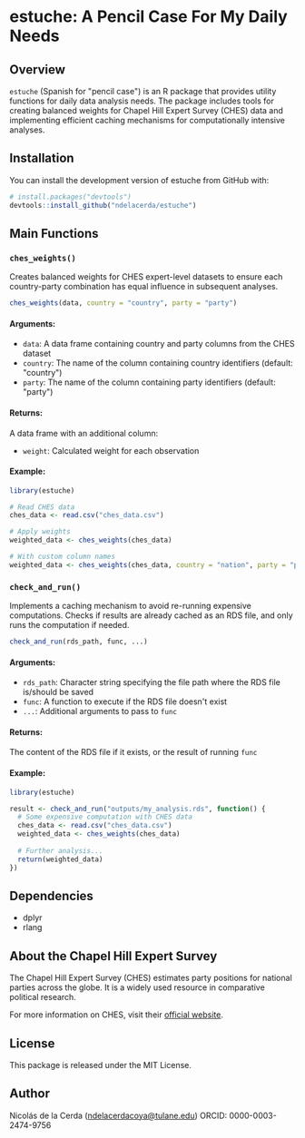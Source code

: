 # estuche: A Pencil Case For My Daily Needs

## Overview

`estuche` (Spanish for "pencil case") is an R package that provides utility functions for daily data analysis needs. The package includes tools for creating balanced weights for Chapel Hill Expert Survey (CHES) data and implementing efficient caching mechanisms for computationally intensive analyses.

## Installation

You can install the development version of estuche from GitHub with:

```r
# install.packages("devtools")
devtools::install_github("ndelacerda/estuche")
```

## Main Functions

### `ches_weights()`

Creates balanced weights for CHES expert-level datasets to ensure each country-party combination has equal influence in subsequent analyses.

```r
ches_weights(data, country = "country", party = "party")
```

#### Arguments:
- `data`: A data frame containing country and party columns from the CHES dataset
- `country`: The name of the column containing country identifiers (default: "country")
- `party`: The name of the column containing party identifiers (default: "party")

#### Returns:
A data frame with an additional column:
- `weight`: Calculated weight for each observation

#### Example:

```r
library(estuche)

# Read CHES data
ches_data <- read.csv("ches_data.csv")

# Apply weights
weighted_data <- ches_weights(ches_data)

# With custom column names
weighted_data <- ches_weights(ches_data, country = "nation", party = "political_party")
```

### `check_and_run()`

Implements a caching mechanism to avoid re-running expensive computations. Checks if results are already cached as an RDS file, and only runs the computation if needed.

```r
check_and_run(rds_path, func, ...)
```

#### Arguments:
- `rds_path`: Character string specifying the file path where the RDS file is/should be saved
- `func`: A function to execute if the RDS file doesn't exist
- `...`: Additional arguments to pass to `func`

#### Returns:
The content of the RDS file if it exists, or the result of running `func`

#### Example:

```r
library(estuche)

result <- check_and_run("outputs/my_analysis.rds", function() {
  # Some expensive computation with CHES data
  ches_data <- read.csv("ches_data.csv")
  weighted_data <- ches_weights(ches_data)
  
  # Further analysis...
  return(weighted_data)
})
```

## Dependencies

- dplyr
- rlang

## About the Chapel Hill Expert Survey

The Chapel Hill Expert Survey (CHES) estimates party positions for national parties across the globe. It is a widely used resource in comparative political research.

For more information on CHES, visit their [official website](https://www.chesdata.eu/).

## License

This package is released under the MIT License.

## Author

Nicolás de la Cerda (ndelacerdacoya@tulane.edu)
ORCID: 0000-0003-2474-9756